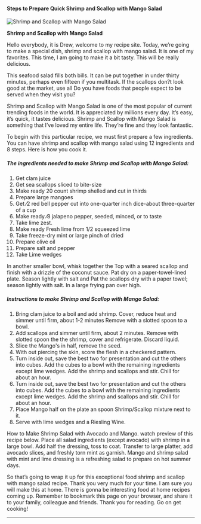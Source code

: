             

#### Steps to Prepare Quick Shrimp and Scallop with Mango Salad

![Shrimp and Scallop with Mango Salad](https://img-global.cpcdn.com/recipes/de2939fc133bcd53/751x532cq70/shrimp-and-scallop-with-mango-salad-recipe-main-photo.jpg)

**Shrimp and Scallop with Mango Salad**

Hello everybody, it is Drew, welcome to my recipe site. Today, we’re going to make a special dish, shrimp and scallop with mango salad. It is one of my favorites. This time, I am going to make it a bit tasty. This will be really delicious.

This seafood salad fills both bills. It can be put together in under thirty minutes, perhaps even fifteen if you multitask. If the scallops don?t look good at the market, use all Do you have foods that people expect to be served when they visit you?

Shrimp and Scallop with Mango Salad is one of the most popular of current trending foods in the world. It is appreciated by millions every day. It’s easy, it’s quick, it tastes delicious. Shrimp and Scallop with Mango Salad is something that I’ve loved my entire life. They’re fine and they look fantastic.

To begin with this particular recipe, we must first prepare a few ingredients. You can have shrimp and scallop with mango salad using 12 ingredients and 8 steps. Here is how you cook it.

##### The ingredients needed to make Shrimp and Scallop with Mango Salad:

1.  Get clam juice
2.  Get sea scallops sliced to bite-size
3.  Make ready 20 count shrimp shelled and cut in thirds
4.  Prepare large mangoes
5.  Get ⁄2 red bell pepper cut into one-quarter inch dice-about three-quarter of a cup
6.  Make ready ⁄8 jalapeno pepper, seeded, minced, or to taste
7.  Take lime zest.
8.  Make ready Fresh lime from 1/2 squeezed lime
9.  Take freeze-dry mint or large pinch of dried
10.  Prepare olive oil
11.  Prepare salt and pepper
12.  Take Lime wedges

In another smaller bowl, whisk together the Top with a seared scallop and finish with a drizzle of the coconut sauce. Pat dry on a paper-towel-lined plate. Season lightly with salt and Pat the scallops dry with a paper towel; season lightly with salt. In a large frying pan over high.

##### Instructions to make Shrimp and Scallop with Mango Salad:

1.  Bring clam juice to a boil and add shrimp. Cover, reduce heat and simmer until firm, about 1-2 minutes Remove with a slotted spoon to a bowl.
2.  Add scallops and simmer until firm, about 2 minutes. Remove with slotted spoon the the shrimp, cover and refrigerate. Discard liquid.
3.  Slice the Mango's in half, remove the seed.
4.  With out piercing the skin, score the flesh in a checkered pattern.
5.  Turn inside out, save the best two for presentation and cut the others into cubes. Add the cubes to a bowl with the remaining ingredients except lime wedges. Add the shrimp and scallops and stir. Chill for about an hour.
6.  Turn inside out, save the best two for presentation and cut the others into cubes. Add the cubes to a bowl with the remaining ingredients except lime wedges. Add the shrimp and scallops and stir. Chill for about an hour.
7.  Place Mango half on the plate an spoon Shrimp/Scallop mixture next to it.
8.  Serve with lime wedges and a Riesling Wine.

How to Make Shrimp Salad with Avocado and Mango. watch preview of this recipe below. Place all salad ingredients (except avocado) with shrimp in a large bowl. Add half the dressing, toss to coat. Transfer to large platter, add avocado slices, and freshly torn mint as garnish. Mango and shrimp salad with mint and lime dressing is a refreshing salad to prepare on hot summer days.

So that’s going to wrap it up for this exceptional food shrimp and scallop with mango salad recipe. Thank you very much for your time. I am sure you will make this at home. There is gonna be interesting food at home recipes coming up. Remember to bookmark this page on your browser, and share it to your family, colleague and friends. Thank you for reading. Go on get cooking!

* * *